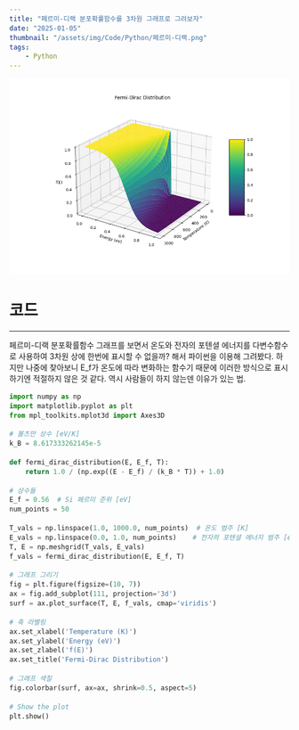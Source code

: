 ```yaml
---
title: "페르미-디랙 분포확률함수를 3차원 그래프로 그려보자"
date: "2025-01-05"
thumbnail: "/assets/img/Code/Python/페르미-디랙.png"
tags:
    - Python
---
```


![](/assets/img/Code/Python/페르미-디랙.png)

# 코드
---

페르미-디랙 분포확률함수 그래프를 보면서 온도와 전자의 포텐셜 에너지를 다변수함수로 사용하여 3차원 상에 한번에 표시할 수 없을까? 해서 파이썬을 이용해 그려봤다. 하지만 나중에 찾아보니 E_f가 온도에 따라 변화하는 함수기 때문에 이러한 방식으로 표시하기엔 적절하지 않은 것 같다. 역시 사람들이 하지 않는덴 이유가 있는 법.

```python
import numpy as np
import matplotlib.pyplot as plt
from mpl_toolkits.mplot3d import Axes3D

# 볼츠만 상수 [eV/K]
k_B = 8.617333262145e-5

def fermi_dirac_distribution(E, E_f, T):
    return 1.0 / (np.exp((E - E_f) / (k_B * T)) + 1.0)

# 상수들
E_f = 0.56  # Si 페르미 준위 [eV]
num_points = 50

T_vals = np.linspace(1.0, 1000.0, num_points)  # 온도 범주 [K]
E_vals = np.linspace(0.0, 1.0, num_points)    # 전자의 포텐셜 에너지 범주 [eV]
T, E = np.meshgrid(T_vals, E_vals)
f_vals = fermi_dirac_distribution(E, E_f, T)

# 그래프 그리기
fig = plt.figure(figsize=(10, 7))
ax = fig.add_subplot(111, projection='3d')
surf = ax.plot_surface(T, E, f_vals, cmap='viridis')

# 축 라벨링
ax.set_xlabel('Temperature (K)')
ax.set_ylabel('Energy (eV)')
ax.set_zlabel('f(E)')
ax.set_title('Fermi-Dirac Distribution')

# 그래프 색칠
fig.colorbar(surf, ax=ax, shrink=0.5, aspect=5)

# Show the plot
plt.show()
```